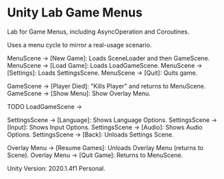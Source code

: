 # Unity Lab Game Menus

Lab for Game Menus, including AsyncOperation and Coroutines.

Uses a menu cycle to mirror a real-usage scenario.

MenuScene -> [New Game]: Loads SceneLoader and then GameScene.
MenuScene -> [Load Game]: Loads LoadGameScene.
MenuScene -> [Settings]: Loads SettingsScene.
MenuScene -> [Quit]: Quits game.

GameScene -> [Player Died]: "Kills Player" and returns to MenuScene.
GameScene -> [Show Menu]: Show Overlay Menu.

TODO LoadGameScene ->

SettingsScene -> [Language]: Shows Language Options.
SettingsScene -> [Input]: Shows Input Options.
SettingsScene -> [Audio]: Shows Audio Options.
SettingsScene -> [Back]: Unloads Settings Scene.

Overlay Menu -> [Resume Games]: Unloads Overlay Menu (returns to Scene).
Overlay Menu -> [Quit Game]: Returns to MenuScene.

Unity Version: 2020.1.4f1 Personal.
